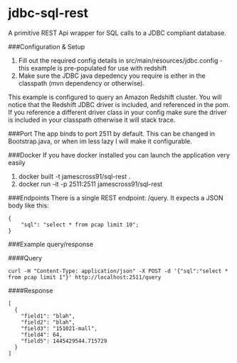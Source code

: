 # jdbc-sql-rest
A primitive REST Api wrapper for SQL calls to a JDBC compliant database.

###Configuration & Setup
1. Fill out the required config details in src/main/resources/jdbc.config - this example is pre-populated for use with redshift
2. Make sure the JDBC java depedency you require is either in the classpath (mvn dependency or otherwise).

This example is configured to query an Amazon Redshift cluster.  You will notice that the Redshift JDBC driver is included, and referenced in the pom.  If you reference a different driver class in your config make sure the driver is included in your classpath otherwise it will stack trace.

###Port
The app binds to port 2511 by default.  This can be changed in Bootstrap.java, or when im less lazy I will make it configurable.

###Docker
If you have docker installed you can launch the application very easily

1. docker built -t jamescross91/sql-rest .
2. docker run -it -p 2511:2511 jamescross91/sql-rest

###Endpoints
There is a single REST endpoint: /query.  It expects a JSON body like this:

```
{
    "sql": "select * from pcap limit 10";
}
```

###Example query/response

####Query
```
curl -H "Content-Type: application/json" -X POST -d '{"sql":"select * from pcap limit 1"}' http://localhost:2511/query
```

####Response
```
[
  {
    "field1": "blah",
    "field2": "blah",
    "field3": "151021-mall",
    "field4": 64,
    "field5": 1445429544.715729
  }
]
```
